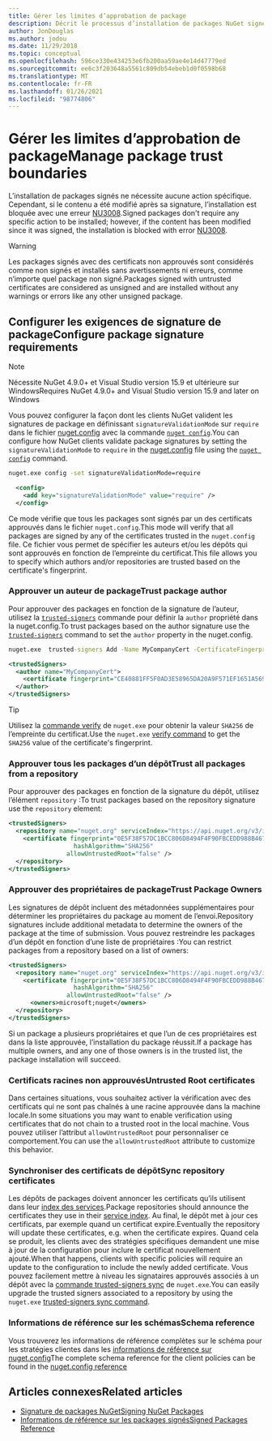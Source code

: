 ```yaml
---
title: Gérer les limites d’approbation de package
description: Décrit le processus d’installation de packages NuGet signés et de configuration des paramètres d’approbation des signatures de package.
author: JonDouglas
ms.author: jodou
ms.date: 11/29/2018
ms.topic: conceptual
ms.openlocfilehash: 596ce330e434253e6fb200aa59ae4e14d47779ed
ms.sourcegitcommit: ee6c3f203648a5561c809db54ebeb1d0f0598b68
ms.translationtype: MT
ms.contentlocale: fr-FR
ms.lasthandoff: 01/26/2021
ms.locfileid: "98774806"
---
```

# <a name="manage-package-trust-boundaries"></a><span data-ttu-id="2433b-103">Gérer les limites d’approbation de package</span><span class="sxs-lookup"><span data-stu-id="2433b-103">Manage package trust boundaries</span></span>

<span data-ttu-id="2433b-104">L’installation de packages signés ne nécessite aucune action spécifique. Cependant, si le contenu a été modifié après sa signature, l’installation est bloquée avec une erreur [NU3008](../reference/errors-and-warnings/NU3008.md).</span><span class="sxs-lookup"><span data-stu-id="2433b-104">Signed packages don't require any specific action to be installed; however, if the content has been modified since it was signed, the installation is blocked with error [NU3008](../reference/errors-and-warnings/NU3008.md).</span></span>

> [!Warning]
> <span data-ttu-id="2433b-105">Les packages signés avec des certificats non approuvés sont considérés comme non signés et installés sans avertissements ni erreurs, comme n’importe quel package non signé.</span><span class="sxs-lookup"><span data-stu-id="2433b-105">Packages signed with untrusted certificates are considered as unsigned and are installed without any warnings or errors like any other unsigned package.</span></span>

## <a name="configure-package-signature-requirements"></a><span data-ttu-id="2433b-106">Configurer les exigences de signature de package</span><span class="sxs-lookup"><span data-stu-id="2433b-106">Configure package signature requirements</span></span>

> [!Note]
> <span data-ttu-id="2433b-107">Nécessite NuGet 4.9.0+ et Visual Studio version 15.9 et ultérieure sur Windows</span><span class="sxs-lookup"><span data-stu-id="2433b-107">Requires NuGet 4.9.0+ and Visual Studio version 15.9 and later on Windows</span></span>

<span data-ttu-id="2433b-108">Vous pouvez configurer la façon dont les clients NuGet valident les signatures de package en définissant `signatureValidationMode` sur `require` dans le fichier [nuget.config](../reference/nuget-config-file.md) avec la commande [`nuget config`](../reference/cli-reference/cli-ref-config.md).</span><span class="sxs-lookup"><span data-stu-id="2433b-108">You can configure how NuGet clients validate package signatures by setting the `signatureValidationMode` to `require` in the [nuget.config](../reference/nuget-config-file.md) file using the [`nuget config`](../reference/cli-reference/cli-ref-config.md) command.</span></span>

```cmd
nuget.exe config -set signatureValidationMode=require
```

```xml
  <config>
    <add key="signatureValidationMode" value="require" />
  </config>
```

<span data-ttu-id="2433b-109">Ce mode vérifie que tous les packages sont signés par un des certificats approuvés dans le fichier `nuget.config`.</span><span class="sxs-lookup"><span data-stu-id="2433b-109">This mode will verify that all packages are signed by any of the certificates trusted in the `nuget.config` file.</span></span> <span data-ttu-id="2433b-110">Ce fichier vous permet de spécifier les auteurs et/ou les dépôts qui sont approuvés en fonction de l’empreinte du certificat.</span><span class="sxs-lookup"><span data-stu-id="2433b-110">This file allows you to specify which authors and/or repositories are trusted based on the certificate's fingerprint.</span></span>

### <a name="trust-package-author"></a><span data-ttu-id="2433b-111">Approuver un auteur de package</span><span class="sxs-lookup"><span data-stu-id="2433b-111">Trust package author</span></span>

<span data-ttu-id="2433b-112">Pour approuver des packages en fonction de la signature de l’auteur, utilisez la [`trusted-signers`](../reference/cli-reference/cli-ref-trusted-signers.md) commande pour définir la `author` propriété dans la nuget.config.</span><span class="sxs-lookup"><span data-stu-id="2433b-112">To trust packages based on the author signature use the [`trusted-signers`](../reference/cli-reference/cli-ref-trusted-signers.md) command to set the `author` property in the nuget.config.</span></span>

```cmd
nuget.exe  trusted-signers Add -Name MyCompanyCert -CertificateFingerprint CE40881FF5F0AD3E58965DA20A9F571EF1651A56933748E1BF1C99E537C4E039 -FingerprintAlgorithm SHA256
```

```xml
<trustedSigners>
  <author name="MyCompanyCert">
    <certificate fingerprint="CE40881FF5F0AD3E58965DA20A9F571EF1651A56933748E1BF1C99E537C4E039" hashAlgorithm="SHA256" allowUntrustedRoot="false" />
  </author>
</trustedSigners>
```

>[!TIP]
><span data-ttu-id="2433b-113">Utilisez la  [commande verify](../reference/cli-reference/cli-ref-verify.md) de `nuget.exe` pour obtenir la valeur `SHA256` de l’empreinte du certificat.</span><span class="sxs-lookup"><span data-stu-id="2433b-113">Use the `nuget.exe` [verify command](../reference/cli-reference/cli-ref-verify.md) to get the `SHA256` value of the certificate's fingerprint.</span></span>


### <a name="trust-all-packages-from-a-repository"></a><span data-ttu-id="2433b-114">Approuver tous les packages d’un dépôt</span><span class="sxs-lookup"><span data-stu-id="2433b-114">Trust all packages from a repository</span></span>

<span data-ttu-id="2433b-115">Pour approuver des packages en fonction de la signature du dépôt, utilisez l’élément `repository` :</span><span class="sxs-lookup"><span data-stu-id="2433b-115">To trust packages based on the repository signature use the `repository` element:</span></span>

```xml
<trustedSigners>  
  <repository name="nuget.org" serviceIndex="https://api.nuget.org/v3/index.json">
    <certificate fingerprint="0E5F38F57DC1BCC806D8494F4F90FBCEDD988B4676070...." 
                  hashAlgorithm="SHA256" 
                allowUntrustedRoot="false" />
  </repository>
</trustedSigners>
```

### <a name="trust-package-owners"></a><span data-ttu-id="2433b-116">Approuver des propriétaires de package</span><span class="sxs-lookup"><span data-stu-id="2433b-116">Trust Package Owners</span></span>

<span data-ttu-id="2433b-117">Les signatures de dépôt incluent des métadonnées supplémentaires pour déterminer les propriétaires du package au moment de l’envoi.</span><span class="sxs-lookup"><span data-stu-id="2433b-117">Repository signatures include additional metadata to determine the owners of the package at the time of submission.</span></span> <span data-ttu-id="2433b-118">Vous pouvez restreindre les packages d’un dépôt en fonction d’une liste de propriétaires :</span><span class="sxs-lookup"><span data-stu-id="2433b-118">You can restrict packages from a repository based on a list of owners:</span></span>

```xml
<trustedSigners>  
  <repository name="nuget.org" serviceIndex="https://api.nuget.org/v3/index.json">
    <certificate fingerprint="0E5F38F57DC1BCC806D8494F4F90FBCEDD988B4676070...." 
                  hashAlgorithm="SHA256" 
                allowUntrustedRoot="false" />
      <owners>microsoft;nuget</owners>
  </repository>
</trustedSigners>
```

<span data-ttu-id="2433b-119">Si un package a plusieurs propriétaires et que l’un de ces propriétaires est dans la liste approuvée, l’installation du package réussit.</span><span class="sxs-lookup"><span data-stu-id="2433b-119">If a package has multiple owners, and any one of those owners is in the trusted list, the package installation will succeed.</span></span>

### <a name="untrusted-root-certificates"></a><span data-ttu-id="2433b-120">Certificats racines non approuvés</span><span class="sxs-lookup"><span data-stu-id="2433b-120">Untrusted Root certificates</span></span>

<span data-ttu-id="2433b-121">Dans certaines situations, vous souhaitez activer la vérification avec des certificats qui ne sont pas chaînés à une racine approuvée dans la machine locale.</span><span class="sxs-lookup"><span data-stu-id="2433b-121">In some situations you may want to enable verification using certificates that do not chain to a trusted root in the local machine.</span></span> <span data-ttu-id="2433b-122">Vous pouvez utiliser l’attribut `allowUntrustedRoot` pour personnaliser ce comportement.</span><span class="sxs-lookup"><span data-stu-id="2433b-122">You can use the `allowUntrustedRoot` attribute to customize this behavior.</span></span>

### <a name="sync-repository-certificates"></a><span data-ttu-id="2433b-123">Synchroniser des certificats de dépôt</span><span class="sxs-lookup"><span data-stu-id="2433b-123">Sync repository certificates</span></span>

<span data-ttu-id="2433b-124">Les dépôts de packages doivent annoncer les certificats qu’ils utilisent dans leur [index des services](../api/service-index.md).</span><span class="sxs-lookup"><span data-stu-id="2433b-124">Package repositories should announce the certificates they use in their [service index](../api/service-index.md).</span></span> <span data-ttu-id="2433b-125">Au final, le dépôt met à jour ces certificats, par exemple quand un certificat expire.</span><span class="sxs-lookup"><span data-stu-id="2433b-125">Eventually the repository will update these certificates, e.g. when the certificate expires.</span></span> <span data-ttu-id="2433b-126">Quand cela se produit, les clients avec des stratégies spécifiques demandent une mise à jour de la configuration pour inclure le certificat nouvellement ajouté.</span><span class="sxs-lookup"><span data-stu-id="2433b-126">When that happens, clients with specific policies will require an update to the configuration to include the newly added certificate.</span></span> <span data-ttu-id="2433b-127">Vous pouvez facilement mettre à niveau les signataires approuvés associés à un dépôt avec la  [commande trusted-signers sync](../reference/cli-reference/cli-ref-trusted-signers.md#nuget-trusted-signers-sync--name-name) de `nuget.exe`.</span><span class="sxs-lookup"><span data-stu-id="2433b-127">You can easily upgrade the trusted signers associated to a repository by using the `nuget.exe` [trusted-signers sync command](../reference/cli-reference/cli-ref-trusted-signers.md#nuget-trusted-signers-sync--name-name).</span></span>

### <a name="schema-reference"></a><span data-ttu-id="2433b-128">Informations de référence sur les schémas</span><span class="sxs-lookup"><span data-stu-id="2433b-128">Schema reference</span></span>

<span data-ttu-id="2433b-129">Vous trouverez les informations de référence complètes sur le schéma pour les stratégies clientes dans les [informations de référence sur nuget.config](../reference/nuget-config-file.md#trustedsigners-section)</span><span class="sxs-lookup"><span data-stu-id="2433b-129">The complete schema reference for the client policies can be found in the [nuget.config reference](../reference/nuget-config-file.md#trustedsigners-section)</span></span>

## <a name="related-articles"></a><span data-ttu-id="2433b-130">Articles connexes</span><span class="sxs-lookup"><span data-stu-id="2433b-130">Related articles</span></span>

- [<span data-ttu-id="2433b-131">Signature de packages NuGet</span><span class="sxs-lookup"><span data-stu-id="2433b-131">Signing NuGet Packages</span></span>](../create-packages/Sign-a-Package.md)
- [<span data-ttu-id="2433b-132">Informations de référence sur les packages signés</span><span class="sxs-lookup"><span data-stu-id="2433b-132">Signed Packages Reference</span></span>](../reference/Signed-Packages-Reference.md)
